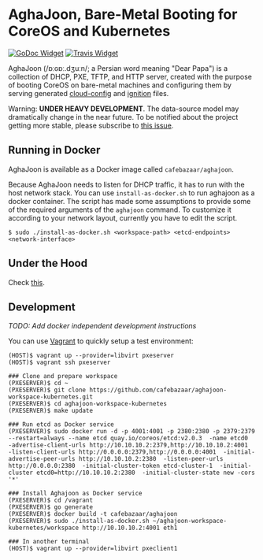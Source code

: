 # AghaJoon, Bare-Metal Booting for CoreOS and Kubernetes

[![GoDoc Widget]][GoDoc] [![Travis Widget]][Travis]

[GoDoc]: https://godoc.org/github.com/cafebazaar/aghajoon
[GoDoc Widget]: https://godoc.org/github.com/cafebazaar/aghajoon?status.png
[Travis]: https://travis-ci.org/cafebazaar/aghajoon
[Travis Widget]: https://travis-ci.org/cafebazaar/aghajoon.svg?branch=master

AghaJoon (/ɒːɢɒː.dʒuːn/; a Persian word meaning "Dear Papa") is a
collection of DHCP, PXE, TFTP, and HTTP server, created with the purpose of
booting CoreOS on bare-metal machines and configuring them by serving
generated [cloud-config] and [ignition] files.

Warning: **UNDER HEAVY DEVELOPMENT**. The data-source model may dramatically
change in the near future. To be notified about the project getting more stable,
please subscribe to [this issue](https://github.com/cafebazaar/aghajoon/issues/5).

[cloud-config]: https://github.com/coreos/coreos-cloudinit
[ignition]: https://github.com/coreos/ignition

## Running in Docker

AghaJoon is available as a Docker image called `cafebazaar/aghajoon`.

Because AghaJoon needs to listen for DHCP traffic, it has to run with
the host network stack. You can use `install-as-docker.sh` to run
aghajoon as a docker container. The script has made some assumptions to
provide some of the required arguments of the `aghajoon` command.
To customize it according to your network layout, currently you have to edit
the script.

```shell
$ sudo ./install-as-docker.sh <workspace-path> <etcd-endpoints> <network-interface>
```

## Under the Hood
Check [this](docs/UnderTheHood.md).

## Development

*TODO: Add docker independent development instructions*

You can use [Vagrant](https://www.vagrantup.com/) to quickly setup a test environment:

    (HOST)$ vagrant up --provider=libvirt pxeserver
    (HOST)$ vagrant ssh pxeserver

    ### Clone and prepare workspace
    (PXESERVER)$ cd ~
    (PXESERVER)$ git clone https://github.com/cafebazaar/aghajoon-workspace-kubernetes.git
    (PXESERVER)$ cd aghajoon-workspace-kubernetes
    (PXESERVER)$ make update

    ### Run etcd as Docker service
    (PXESERVER)$ sudo docker run -d -p 4001:4001 -p 2380:2380 -p 2379:2379 --restart=always --name etcd quay.io/coreos/etcd:v2.0.3  -name etcd0  -advertise-client-urls http://10.10.10.2:2379,http://10.10.10.2:4001  -listen-client-urls http://0.0.0.0:2379,http://0.0.0.0:4001  -initial-advertise-peer-urls http://10.10.10.2:2380  -listen-peer-urls http://0.0.0.0:2380  -initial-cluster-token etcd-cluster-1  -initial-cluster etcd0=http://10.10.10.2:2380  -initial-cluster-state new -cors '*'

    ### Install Aghajoon as Docker service
    (PXESERVER)$ cd /vagrant
    (PXESERVER)$ go generate
    (PXESERVER)$ docker build -t cafebazaar/aghajoon
    (PXESERVER)$ sudo ./install-as-docker.sh ~/aghajoon-workspace-kubernetes/workspace http://10.10.10.2:4001 eth1

    ### In another terminal
    (HOST)$ vagrant up --provider=libvirt pxeclient1
